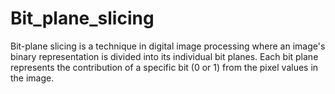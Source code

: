 # Bit_plane_slicing
Bit-plane slicing is a technique in digital image processing where an image's binary representation is divided into its individual bit planes. Each bit plane represents the contribution of a specific bit (0 or 1) from the pixel values in the image.
